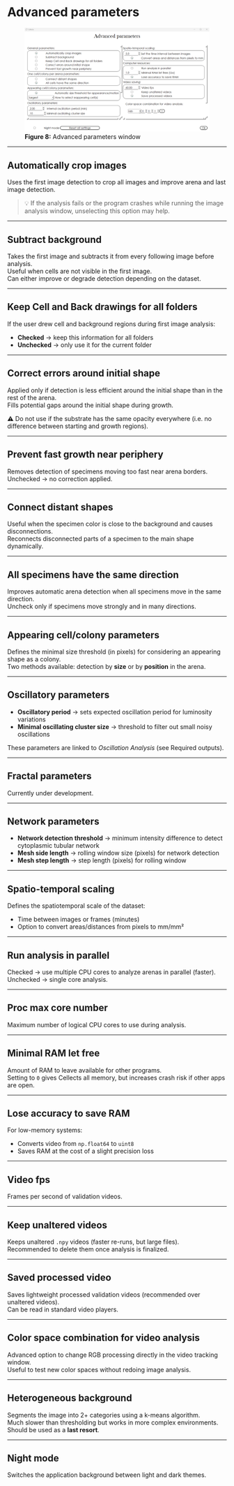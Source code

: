 # Advanced parameters

<figure>
  <img src="/static/UserManualFigure8.png" alt="Advanced parameters window" width="600">
  <figcaption><strong>Figure 8:</strong> Advanced parameters window</figcaption>
</figure>

---

## Automatically crop images
Uses the first image detection to crop all images and improve arena and last image detection.  

> 💡 If the analysis fails or the program crashes while running the image analysis window, unselecting this option may help.

---

## Subtract background
Takes the first image and subtracts it from every following image before analysis.  
Useful when cells are not visible in the first image.  
Can either improve or degrade detection depending on the dataset.

---

## Keep Cell and Back drawings for all folders
If the user drew cell and background regions during first image analysis:  
- **Checked** → keep this information for all folders  
- **Unchecked** → only use it for the current folder

---

## Correct errors around initial shape
Applied only if detection is less efficient around the initial shape than in the rest of the arena.  
Fills potential gaps around the initial shape during growth.  

⚠️ Do not use if the substrate has the same opacity everywhere (i.e. no difference between starting and growth regions).

---

## Prevent fast growth near periphery
Removes detection of specimens moving too fast near arena borders.  
Unchecked → no correction applied.

---

## Connect distant shapes
Useful when the specimen color is close to the background and causes disconnections.  
Reconnects disconnected parts of a specimen to the main shape dynamically.  

---

## All specimens have the same direction
Improves automatic arena detection when all specimens move in the same direction.  
Uncheck only if specimens move strongly and in many directions.

---

## Appearing cell/colony parameters
Defines the minimal size threshold (in pixels) for considering an appearing shape as a colony.  
Two methods available: detection by **size** or by **position** in the arena.

---

## Oscillatory parameters
- **Oscillatory period** → sets expected oscillation period for luminosity variations  
- **Minimal oscillating cluster size** → threshold to filter out small noisy oscillations  

These parameters are linked to *Oscillation Analysis* (see Required outputs).

---

## Fractal parameters
Currently under development.

---

## Network parameters
- **Network detection threshold** → minimum intensity difference to detect cytoplasmic tubular network  
- **Mesh side length** → rolling window size (pixels) for network detection  
- **Mesh step length** → step length (pixels) for rolling window

---

## Spatio-temporal scaling
Defines the spatiotemporal scale of the dataset:  
- Time between images or frames (minutes)  
- Option to convert areas/distances from pixels to mm/mm²  

---

## Run analysis in parallel
Checked → use multiple CPU cores to analyze arenas in parallel (faster).  
Unchecked → single core analysis.

---

## Proc max core number
Maximum number of logical CPU cores to use during analysis.  

---

## Minimal RAM let free
Amount of RAM to leave available for other programs.  
Setting to `0` gives Cellects all memory, but increases crash risk if other apps are open.

---

## Lose accuracy to save RAM
For low-memory systems:  
- Converts video from `np.float64` to `uint8`  
- Saves RAM at the cost of a slight precision loss

---

## Video fps
Frames per second of validation videos.

---

## Keep unaltered videos
Keeps unaltered `.npy` videos (faster re-runs, but large files).  
Recommended to delete them once analysis is finalized.

---

## Saved processed video
Saves lightweight processed validation videos (recommended over unaltered videos).  
Can be read in standard video players.

---

## Color space combination for video analysis
Advanced option to change RGB processing directly in the video tracking window.  
Useful to test new color spaces without redoing image analysis.

---

## Heterogeneous background
Segments the image into 2+ categories using a k-means algorithm.  
Much slower than thresholding but works in more complex environments.  
Should be used as a **last resort**.

---

## Night mode
Switches the application background between light and dark themes.